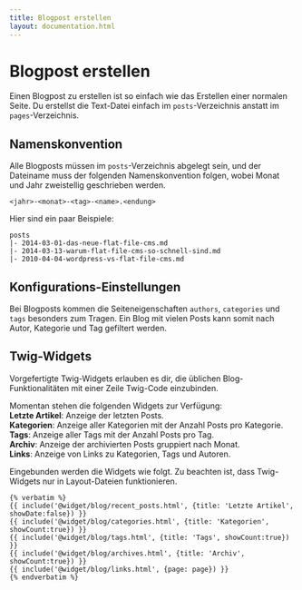 ```yaml
---
title: Blogpost erstellen
layout: documentation.html
---
```


# Blogpost erstellen

Einen Blogpost zu erstellen ist so einfach wie das Erstellen einer normalen
Seite. Du erstellst die Text-Datei einfach im `posts`-Verzeichnis anstatt im
`pages`-Verzeichnis.


## Namenskonvention

Alle Blogposts müssen im `posts`-Verzeichnis abgelegt sein, und der Dateiname
muss der folgenden Namenskonvention folgen, wobei Monat und Jahr zweistellig
geschrieben werden.

    <jahr>-<monat>-<tag>-<name>.<endung>

Hier sind ein paar Beispiele:

    posts
    |- 2014-03-01-das-neue-flat-file-cms.md
    |- 2014-03-13-warum-flat-file-cms-so-schnell-sind.md
    |- 2010-04-04-wordpress-vs-flat-file-cms.md


## Konfigurations-Einstellungen

Bei Blogposts kommen die Seiteneigenschaften `authors`, `categories` und `tags`
besonders zum Tragen. Ein Blog mit vielen Posts kann somit nach Autor, Kategorie
und Tag gefiltert werden.


## Twig-Widgets

Vorgefertigte Twig-Widgets erlauben es dir, die üblichen Blog-Funktionalitäten
mit einer Zeile Twig-Code einzubinden.

Momentan stehen die folgenden Widgets zur Verfügung:<br>
**Letzte Artikel**: Anzeige der letzten Posts.<br>
**Kategorien**: Anzeige aller Kategorien mit der Anzahl Posts pro Kategorie.<br>
**Tags**: Anzeige aller Tags mit der Anzahl Posts pro Tag.<br>
**Archiv**: Anzeige der archivierten Posts gruppiert nach Monat.<br>
**Links**: Anzeige von Links zu Kategorien, Tags und Autoren.<br>

Eingebunden werden die Widgets wie folgt. Zu beachten ist, dass Twig-Widgets nur
in Layout-Dateien funktionieren.

    {% verbatim %}
    {{ include('@widget/blog/recent_posts.html', {title: 'Letzte Artikel', showDate:false}) }}
    {{ include('@widget/blog/categories.html', {title: 'Kategorien', showCount:true}) }}
    {{ include('@widget/blog/tags.html', {title: 'Tags', showCount:true}) }}
    {{ include('@widget/blog/archives.html', {title: 'Archiv', showCount:true}) }}
    {{ include('@widget/blog/links.html', {page: page}) }}
    {% endverbatim %}
